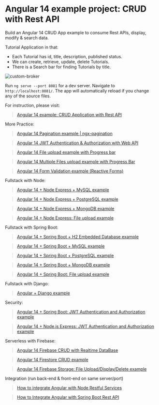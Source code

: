 # Angular 14 example project: CRUD with Rest API

Build an Angular 14 CRUD App example to consume Rest APIs, display, modify & search data.

Tutorial Application in that:
- Each Tutorial has id, title, description, published status.
- We can create, retrieve, update, delete Tutorials.
- There is a Search bar for finding Tutorials by title.

![custom-broker](custom-broker.png)

Run `ng serve --port 8081` for a dev server. Navigate to `http://localhost:8081/`. The app will automatically reload if you change any of the source files.

For instruction, please visit:
> [Angular 14 example: CRUD Application with Rest API](https://www.bezkoder.com/custom-broker/)

More Practice:
> [Angular 14 Pagination example | ngx-pagination](https://www.bezkoder.com/angular-14-pagination-ngx/)

> [Angular 14 JWT Authentication & Authorization with Web API](https://www.bezkoder.com/angular-14-jwt-auth/)

> [Angular 14 File upload example with Progress bar](https://www.bezkoder.com/angular-14-file-upload/)

> [Angular 14 Multiple Files upload example with Progress Bar](https://www.bezkoder.com/angular-14-multiple-file-upload/)

> [Angular 14 Form Validation example (Reactive Forms)](https://www.bezkoder.com/angular-14-form-validation/)

Fullstack with Node:

> [Angular 14 + Node Express + MySQL example](https://www.bezkoder.com/angular-14-node-js-express-mysql/)

> [Angular 14 + Node Express + PostgreSQL example](https://www.bezkoder.com/angular-14-node-js-express-postgresql/)

> [Angular 14 + Node Express + MongoDB example](https://www.bezkoder.com/mean-stack-crud-example-angular-14/)

> [Angular 14 + Node Express: File upload example](https://www.bezkoder.com/angular-14-node-express-file-upload/)

Fullstack with Spring Boot:

> [Angular 14 + Spring Boot + H2 Embedded Database example](https://www.bezkoder.com/spring-boot-angular-14-crud/)

> [Angular 14 + Spring Boot + MySQL example](https://www.bezkoder.com/spring-boot-angular-14-mysql/)

> [Angular 14 + Spring Boot + PostgreSQL example](https://www.bezkoder.com/spring-boot-angular-14-postgresql/)

> [Angular 14 + Spring Boot + MongoDB example](https://www.bezkoder.com/spring-boot-angular-14-mongodb/)

> [Angular 14 + Spring Boot: File upload example](https://www.bezkoder.com/angular-14-spring-boot-file-upload/)

Fullstack with Django:
> [Angular + Django example](https://bezkoder.com/django-angular-13-crud-rest-framework/)

Security:
> [Angular 14 + Spring Boot: JWT Authentication and Authorization example](https://www.bezkoder.com/angular-14-spring-boot-jwt-auth/)

> [Angular 14 + Node.js Express: JWT Authentication and Authorization example](https://www.bezkoder.com/node-js-angular-14-jwt-auth/)

Serverless with Firebase:
> [Angular 14 Firebase CRUD with Realtime DataBase](https://www.bezkoder.com/angular-14-firebase-crud/)

> [Angular 14 Firestore CRUD example](https://www.bezkoder.com/angular-14-firestore-crud/)

> [Angular 14 Firebase Storage: File Upload/Display/Delete example](https://www.bezkoder.com/angular-14-firebase-storage/)

Integration (run back-end & front-end on same server/port)
> [How to integrate Angular with Node Restful Services](https://bezkoder.com/integrate-angular-12-node-js/)

> [How to Integrate Angular with Spring Boot Rest API](https://bezkoder.com/integrate-angular-12-spring-boot/)